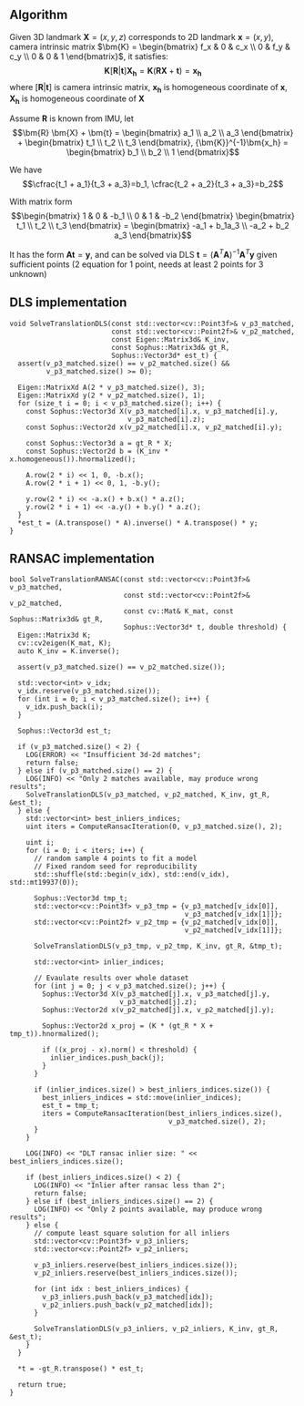 
## Algorithm
Given 3D landmark $\bm{X} = (x, y, z)$ corresponds to 2D landmark $\bm{x} = (x, y)$, camera intrinsic matrix $\bm{K} = \begin{bmatrix} f_x & 0 & c_x \\ 0 & f_y & c_y \\ 0 & 0 & 1 \end{bmatrix}$, it satisfies:
$$\bm{K}[\bm{R}|\bm{t}]\bm{X_h} = \bm{K}(\bm{R} \bm{X} + \bm{t})=\bm{x_h}$$
where $[\bm{R}|\bm{t}]$ is camera intrinsic matrix, $\bm{x_h}$ is homogeneous coordinate of $\bm{x}$, $\bm{X_h}$ is homogeneous coordinate of $\bm{X}$

Assume $\bm{R}$ is known from IMU, let
$$\bm{R} \bm{X} + \bm{t} = \begin{bmatrix} a_1 \\ a_2 \\  a_3 \end{bmatrix} + \begin{bmatrix} t_1 \\ t_2 \\  t_3 \end{bmatrix}, {\bm{K}}^{-1}\bm{x_h} = \begin{bmatrix} b_1 \\ b_2 \\ 1 \end{bmatrix}$$

We have
$$\cfrac{t_1 + a_1}{t_3 + a_3}=b_1, \cfrac{t_2 + a_2}{t_3 + a_3}=b_2$$

With matrix form
$$\begin{bmatrix} 1 & 0 & -b_1 \\ 0 & 1 & -b_2 \end{bmatrix} \begin{bmatrix} t_1 \\ t_2 \\ t_3  \end{bmatrix} = \begin{bmatrix} -a_1 + b_1a_3 \\ -a_2 + b_2 a_3 \end{bmatrix}$$

It has the form $\bm{A} \bm{t} = \bm{y}$, and can be solved via DLS $\bm{t} = {({\bm{A}}^{T} \bm{A})}^{-1} {\bm{A}}^{T} \bm{y}$ given sufficient points (2 equation for 1 point, needs at least 2 points for 3 unknown)

## DLS implementation
```
void SolveTranslationDLS(const std::vector<cv::Point3f>& v_p3_matched,
                         const std::vector<cv::Point2f>& v_p2_matched,
                         const Eigen::Matrix3d& K_inv,
                         const Sophus::Matrix3d& gt_R,
                         Sophus::Vector3d* est_t) {
  assert(v_p3_matched.size() == v_p2_matched.size() &&
         v_p3_matched.size() >= 0);

  Eigen::MatrixXd A(2 * v_p3_matched.size(), 3);
  Eigen::MatrixXd y(2 * v_p2_matched.size(), 1);
  for (size_t i = 0; i < v_p3_matched.size(); i++) {
    const Sophus::Vector3d X(v_p3_matched[i].x, v_p3_matched[i].y,
                             v_p3_matched[i].z);
    const Sophus::Vector2d x(v_p2_matched[i].x, v_p2_matched[i].y);

    const Sophus::Vector3d a = gt_R * X;
    const Sophus::Vector2d b = (K_inv * x.homogeneous()).hnormalized();

    A.row(2 * i) << 1, 0, -b.x();
    A.row(2 * i + 1) << 0, 1, -b.y();

    y.row(2 * i) << -a.x() + b.x() * a.z();
    y.row(2 * i + 1) << -a.y() + b.y() * a.z();
  }
  *est_t = (A.transpose() * A).inverse() * A.transpose() * y;
}
```
## RANSAC implementation
```
bool SolveTranslationRANSAC(const std::vector<cv::Point3f>& v_p3_matched,
                            const std::vector<cv::Point2f>& v_p2_matched,
                            const cv::Mat& K_mat, const Sophus::Matrix3d& gt_R,
                            Sophus::Vector3d* t, double threshold) {
  Eigen::Matrix3d K;
  cv::cv2eigen(K_mat, K);
  auto K_inv = K.inverse();

  assert(v_p3_matched.size() == v_p2_matched.size());

  std::vector<int> v_idx;
  v_idx.reserve(v_p3_matched.size());
  for (int i = 0; i < v_p3_matched.size(); i++) {
    v_idx.push_back(i);
  }

  Sophus::Vector3d est_t;

  if (v_p3_matched.size() < 2) {
    LOG(ERROR) << "Insufficient 3d-2d matches";
    return false;
  } else if (v_p3_matched.size() == 2) {
    LOG(INFO) << "Only 2 matches available, may produce wrong results";
    SolveTranslationDLS(v_p3_matched, v_p2_matched, K_inv, gt_R, &est_t);
  } else {
    std::vector<int> best_inliers_indices;
    uint iters = ComputeRansacIteration(0, v_p3_matched.size(), 2);

    uint i;
    for (i = 0; i < iters; i++) {
      // random sample 4 points to fit a model
      // Fixed random seed for reproducibility
      std::shuffle(std::begin(v_idx), std::end(v_idx), std::mt19937(0));

      Sophus::Vector3d tmp_t;
      std::vector<cv::Point3f> v_p3_tmp = {v_p3_matched[v_idx[0]],
                                           v_p3_matched[v_idx[1]]};
      std::vector<cv::Point2f> v_p2_tmp = {v_p2_matched[v_idx[0]],
                                           v_p2_matched[v_idx[1]]};

      SolveTranslationDLS(v_p3_tmp, v_p2_tmp, K_inv, gt_R, &tmp_t);

      std::vector<int> inlier_indices;

      // Evaulate results over whole dataset
      for (int j = 0; j < v_p3_matched.size(); j++) {
        Sophus::Vector3d X(v_p3_matched[j].x, v_p3_matched[j].y,
                           v_p3_matched[j].z);
        Sophus::Vector2d x(v_p2_matched[j].x, v_p2_matched[j].y);

        Sophus::Vector2d x_proj = (K * (gt_R * X + tmp_t)).hnormalized();

        if ((x_proj - x).norm() < threshold) {
          inlier_indices.push_back(j);
        }
      }

      if (inlier_indices.size() > best_inliers_indices.size()) {
        best_inliers_indices = std::move(inlier_indices);
        est_t = tmp_t;
        iters = ComputeRansacIteration(best_inliers_indices.size(),
                                       v_p3_matched.size(), 2);
      }
    }

    LOG(INFO) << "DLT ransac inlier size: " << best_inliers_indices.size();

    if (best_inliers_indices.size() < 2) {
      LOG(INFO) << "Inlier after ransac less than 2";
      return false;
    } else if (best_inliers_indices.size() == 2) {
      LOG(INFO) << "Only 2 points available, may produce wrong results";
    } else {
      // compute least square solution for all inliers
      std::vector<cv::Point3f> v_p3_inliers;
      std::vector<cv::Point2f> v_p2_inliers;

      v_p3_inliers.reserve(best_inliers_indices.size());
      v_p2_inliers.reserve(best_inliers_indices.size());

      for (int idx : best_inliers_indices) {
        v_p3_inliers.push_back(v_p3_matched[idx]);
        v_p2_inliers.push_back(v_p2_matched[idx]);
      }

      SolveTranslationDLS(v_p3_inliers, v_p2_inliers, K_inv, gt_R, &est_t);
    }
  }

  *t = -gt_R.transpose() * est_t;

  return true;
}
```